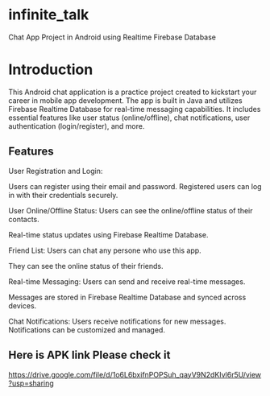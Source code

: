 # infinite_talk

Chat App Project in Android using Realtime Firebase Database

<h1>Introduction</h1>

This Android chat application is a practice project created to kickstart your career in mobile app development. The app is built in Java and utilizes Firebase Realtime Database for real-time messaging capabilities. It includes essential features like user status (online/offline), chat notifications, user authentication (login/register), and more.


<h2>Features</h2>

User Registration and Login:

Users can register using their email and password.
Registered users can log in with their credentials securely.

User Online/Offline Status:
Users can see the online/offline status of their contacts.

Real-time status updates using Firebase Realtime Database.

Friend List:
Users can chat any persone who use this app.

They can see the online status of their friends.

Real-time Messaging:
Users can send and receive real-time messages.

Messages are stored in Firebase Realtime Database and synced across devices.

Chat Notifications:
Users receive notifications for new messages.
Notifications can be customized and managed.

<h2>Here is APK link Please check it</h2>

https://drive.google.com/file/d/1o6L6bxifnPOPSuh_qayV9N2dKIvl6r5U/view?usp=sharing
